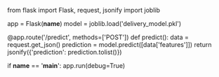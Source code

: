 from flask import Flask, request, jsonify
import joblib

app = Flask(__name__)
model = joblib.load('delivery_model.pkl')

@app.route('/predict', methods=['POST'])
def predict():
    data = request.get_json()
    prediction = model.predict([data['features']])
    return jsonify({'prediction': prediction.tolist()})

if __name__ == '__main__':
    app.run(debug=True)
